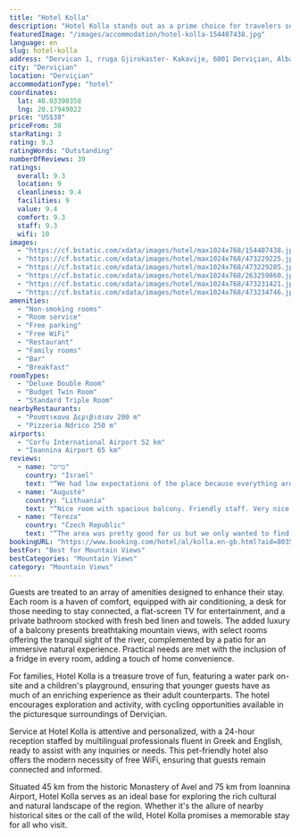 ```yaml
---
title: "Hotel Kolla"
description: "Hotel Kolla stands out as a prime choice for travelers seeking both adventure and comfort in Derviçian, located a mere 37 km from the serene Zaravina Lake."
featuredImage: "/images/accommodation/hotel-kolla-154407438.jpg"
language: en
slug: hotel-kolla
address: "Dervican 1, rruga Gjirokaster- Kakavije, 6001 Derviçian, Albania"
city: "Derviçian"
location: "Derviçian"
accommodationType: "hotel"
coordinates:
  lat: 40.03390358
  lng: 20.17949022
price: "US$38"
priceFrom: 38
starRating: 3
rating: 9.3
ratingWords: "Outstanding"
numberOfReviews: 39
ratings:
  overall: 9.3
  location: 9
  cleanliness: 9.4
  facilities: 9
  value: 9.4
  comfort: 9.3
  staff: 9.3
  wifi: 10
images:
  - "https://cf.bstatic.com/xdata/images/hotel/max1024x768/154407438.jpg?k=1607b7467e43e8ae8c6021da36ec49c7832d10b63d9264798af2f12c4f13b28a&o=&hp=1"
  - "https://cf.bstatic.com/xdata/images/hotel/max1024x768/473229225.jpg?k=18443736852a55e823833b758bbfb8866e7f303576e2109640c4c65fcddd3462&o=&hp=1"
  - "https://cf.bstatic.com/xdata/images/hotel/max1024x768/473229285.jpg?k=d0587b054b79a42877c874fe4d8266bd0f76d00c63fab29cd71e4e35074d7ee5&o=&hp=1"
  - "https://cf.bstatic.com/xdata/images/hotel/max1024x768/263259860.jpg?k=2c6c541b3b9645919618d8e1d0a98a0a415128bb11f08e9160dad86f5f632be1&o=&hp=1"
  - "https://cf.bstatic.com/xdata/images/hotel/max1024x768/473231421.jpg?k=dd90f677d1cf3a314bf6ac19e2d5c874183e1d0162bbb591623e4cccc2ab86f6&o=&hp=1"
  - "https://cf.bstatic.com/xdata/images/hotel/max1024x768/473234746.jpg?k=55fd24f9d3654362bb4d2b9a78d55739be9faccd84c66f62bdbe518317966bbe&o=&hp=1"
amenities:
  - "Non-smoking rooms"
  - "Room service"
  - "Free parking"
  - "Free WiFi"
  - "Restaurant"
  - "Family rooms"
  - "Bar"
  - "Breakfast"
roomTypes:
  - "Deluxe Double Room"
  - "Budget Twin Room"
  - "Standard Triple Room"
nearbyRestaurants:
  - "Ρουστικανα Δεριβισιαν 200 m"
  - "Pizzeria Ndrico 250 m"
airports:
  - "Corfu International Airport 52 km"
  - "Ioannina Airport 65 km"
reviews:
  - name: "כריס"
    country: "Israel"
    text: "“We had low expectations of the place because everything around was pretty empty and very old and quiet, but when we entered the hotel we had the good vibes from the workers and family, the views from the room was so beautiful, workd cannot...”"
  - name: "Augustė"
    country: "Lithuania"
    text: "“Nice room with spacious balcony. Friendly staff. Very nice breakfast. There is parking in front of the hotel.”"
  - name: "Tereza"
    country: "Czech Republic"
    text: "“The area was pretty good for us but we only wanted to find a place to crash and continue on our roadtrip the next morning. We really like the balcony because we had a great view for mountains and local boys who were playing soccer.”"
bookingURL: "https://www.booking.com/hotel/al/kolla.en-gb.html?aid=8035640"
bestFor: "Best for Mountain Views"
bestCategories: "Mountain Views"
category: "Mountain Views"
---
```


Guests are treated to an array of amenities designed to enhance their stay. Each room is a haven of comfort, equipped with air conditioning, a desk for those needing to stay connected, a flat-screen TV for entertainment, and a private bathroom stocked with fresh bed linen and towels. The added luxury of a balcony presents breathtaking mountain views, with select rooms offering the tranquil sight of the river, complemented by a patio for an immersive natural experience. Practical needs are met with the inclusion of a fridge in every room, adding a touch of home convenience.

For families, Hotel Kolla is a treasure trove of fun, featuring a water park on-site and a children's playground, ensuring that younger guests have as much of an enriching experience as their adult counterparts. The hotel encourages exploration and activity, with cycling opportunities available in the picturesque surroundings of Derviçian.

Service at Hotel Kolla is attentive and personalized, with a 24-hour reception staffed by multilingual professionals fluent in Greek and English, ready to assist with any inquiries or needs. This pet-friendly hotel also offers the modern necessity of free WiFi, ensuring that guests remain connected and informed.

Situated 45 km from the historic Monastery of Avel and 75 km from Ioannina Airport, Hotel Kolla serves as an ideal base for exploring the rich cultural and natural landscape of the region. Whether it's the allure of nearby historical sites or the call of the wild, Hotel Kolla promises a memorable stay for all who visit.